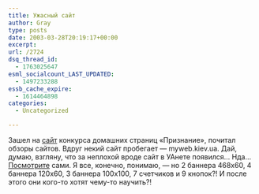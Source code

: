 ```yaml
---
title: Ужасный сайт
author: Gray
type: posts
date: 2003-03-28T20:19:17+00:00
excerpt:
url: /2724
dsq_thread_id:
  - 1763025647
esml_socialcount_LAST_UPDATED:
  - 1497233288
essb_cache_expire:
  - 1614464898
categories:
  - Uncategorized

---
```








Зашел на <a href="http://priznaem.ru/" target="_blank">сайт</a> конкурса домашних страниц &#171;Признание&#187;, почитал обзоры сайтов. Вдруг некий сайт пробегает &#8212; myweb.kiev.ua. Дай, думаю, взгляну, что за неплохой вроде сайт в УАнете появился&#8230; Нда&#8230; <a href="http://www.myweb.kiev.ua/" target="_blank">Посмотрите</a> сами. Я все, конечно, понимаю, &#8212; но 2 баннера 468х60, 4 баннера 120х60, 3 баннера 100х100, 7 счетчиков и 9 кнопок?! И после этого они кого-то хотят чему-то научить?!